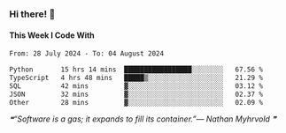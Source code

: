 ### Hi there! 👋

#### This Week I Code With
<!--START_SECTION:waka-->

```txt
From: 28 July 2024 - To: 04 August 2024

Python       15 hrs 14 mins  █████████████████░░░░░░░░   67.56 %
TypeScript   4 hrs 48 mins   █████▒░░░░░░░░░░░░░░░░░░░   21.29 %
SQL          42 mins         ▓░░░░░░░░░░░░░░░░░░░░░░░░   03.12 %
JSON         32 mins         ▓░░░░░░░░░░░░░░░░░░░░░░░░   02.37 %
Other        28 mins         ▓░░░░░░░░░░░░░░░░░░░░░░░░   02.09 %
```

<!--END_SECTION:waka-->

<!--STARTS_HERE_QUOTE_README-->
<i>❝“Software is a gas; it expands to fill its container.”— Nathan Myhrvold  ❞</i>
<!--ENDS_HERE_QUOTE_README-->
